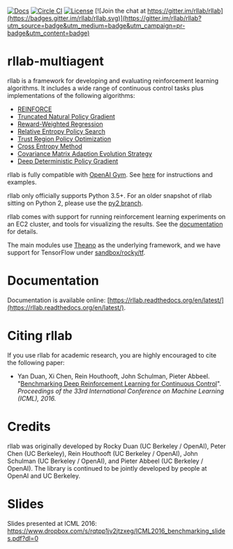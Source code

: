 [![Docs](https://readthedocs.org/projects/rllab/badge)](http://rllab.readthedocs.org/en/latest/)
[![Circle CI](https://circleci.com/gh/rllab/rllab.svg?style=shield)](https://circleci.com/gh/rllab/rllab)
[![License](https://img.shields.io/badge/license-MIT-blue.svg)](https://github.com/rllab/rllab/blob/master/LICENSE)
[![Join the chat at https://gitter.im/rllab/rllab](https://badges.gitter.im/rllab/rllab.svg)](https://gitter.im/rllab/rllab?utm_source=badge&utm_medium=badge&utm_campaign=pr-badge&utm_content=badge)

# rllab-multiagent

rllab is a framework for developing and evaluating reinforcement learning algorithms. It includes a wide range of continuous control tasks plus implementations of the following algorithms:


- [REINFORCE](https://github.com/rllab/rllab/blob/master/rllab/algos/vpg.py)
- [Truncated Natural Policy Gradient](https://github.com/rllab/rllab/blob/master/rllab/algos/tnpg.py)
- [Reward-Weighted Regression](https://github.com/rllab/rllab/blob/master/rllab/algos/erwr.py)
- [Relative Entropy Policy Search](https://github.com/rllab/rllab/blob/master/rllab/algos/reps.py)
- [Trust Region Policy Optimization](https://github.com/rllab/rllab/blob/master/rllab/algos/trpo.py)
- [Cross Entropy Method](https://github.com/rllab/rllab/blob/master/rllab/algos/cem.py)
- [Covariance Matrix Adaption Evolution Strategy](https://github.com/rllab/rllab/blob/master/rllab/algos/cma_es.py)
- [Deep Deterministic Policy Gradient](https://github.com/rllab/rllab/blob/master/rllab/algos/ddpg.py)

rllab is fully compatible with [OpenAI Gym](https://gym.openai.com/). See [here](http://rllab.readthedocs.io/en/latest/user/gym_integration.html) for instructions and examples.

rllab only officially supports Python 3.5+. For an older snapshot of rllab sitting on Python 2, please use the [py2 branch](https://github.com/rllab/rllab/tree/py2).

rllab comes with support for running reinforcement learning experiments on an EC2 cluster, and tools for visualizing the results. See the [documentation](https://rllab.readthedocs.io/en/latest/user/cluster.html) for details.

The main modules use [Theano](http://deeplearning.net/software/theano/) as the underlying framework, and we have support for TensorFlow under [sandbox/rocky/tf](https://github.com/openai/rllab/tree/master/sandbox/rocky/tf).

# Documentation

Documentation is available online: [https://rllab.readthedocs.org/en/latest/](https://rllab.readthedocs.org/en/latest/).

# Citing rllab

If you use rllab for academic research, you are highly encouraged to cite the following paper:

- Yan Duan, Xi Chen, Rein Houthooft, John Schulman, Pieter Abbeel. "[Benchmarking Deep Reinforcement Learning for Continuous Control](http://arxiv.org/abs/1604.06778)". _Proceedings of the 33rd International Conference on Machine Learning (ICML), 2016._

# Credits

rllab was originally developed by Rocky Duan (UC Berkeley / OpenAI), Peter Chen (UC Berkeley), Rein Houthooft (UC Berkeley / OpenAI), John Schulman (UC Berkeley / OpenAI), and Pieter Abbeel (UC Berkeley / OpenAI). The library is continued to be jointly developed by people at OpenAI and UC Berkeley.

# Slides

Slides presented at ICML 2016: https://www.dropbox.com/s/rqtpp1jv2jtzxeg/ICML2016_benchmarking_slides.pdf?dl=0
